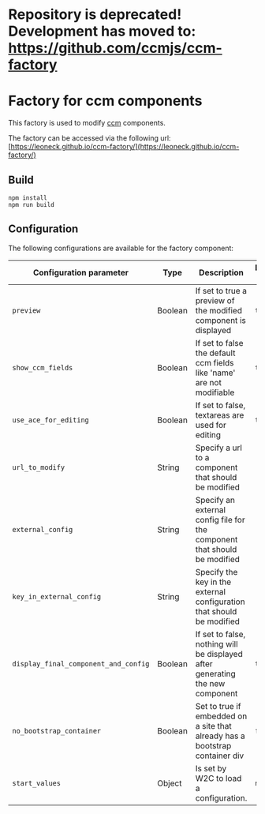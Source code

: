 # Repository is deprecated! Development has moved to: https://github.com/ccmjs/ccm-factory
# Factory for ccm components

This factory is used to modify [ccm](https://github.com/akless/ccm) components.

The factory can be accessed via the following url: [https://leoneck.github.io/ccm-factory/](https://leoneck.github.io/ccm-factory/)

## Build
```
npm install
npm run build
```

## Configuration

The following configurations are available for the factory component:

| Configuration parameter              | Type    | Description                              | Default value |
| ------------------------------------ | ------- | ---------------------------------------- | ------------- |
| `preview`                            | Boolean | If set to true a preview of the modified component is displayed | `true`        |
| `show_ccm_fields`                    | Boolean | If set to false the default ccm fields like 'name' are not modifiable | `true`        |
| `use_ace_for_editing`                | Boolean | If set to false, textareas are used for editing | `true`        |
| `url_to_modify`                      | String  | Specify a url to a component that should be modified | `''`          |
| `external_config`                    | String  | Specify an external config file for the component that should be modified | `''`          |
| `key_in_external_config`             | String  | Specify the key in the external configuration that should be modified | `''`          |
| `display_final_component_and_config` | Boolean | If set to false, nothing will be displayed after generating the new component | `true`        |
| `no_bootstrap_container`             | Boolean | Set to true if embedded on a site that already has a bootstrap container div | `false`       |
| `start_values`                       | Object  | Is set by W2C to load a configuration.   | `null`        |

